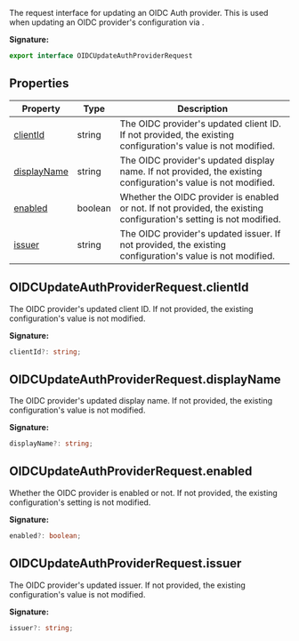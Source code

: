 The request interface for updating an OIDC Auth provider. This is used when updating an OIDC provider's configuration via .

<b>Signature:</b>

```typescript
export interface OIDCUpdateAuthProviderRequest 
```

## Properties

|  Property | Type | Description |
|  --- | --- | --- |
|  [clientId](./firebase-admin.auth.oidcupdateauthproviderrequest.md#oidcupdateauthproviderrequestclientid) | string | The OIDC provider's updated client ID. If not provided, the existing configuration's value is not modified. |
|  [displayName](./firebase-admin.auth.oidcupdateauthproviderrequest.md#oidcupdateauthproviderrequestdisplayname) | string | The OIDC provider's updated display name. If not provided, the existing configuration's value is not modified. |
|  [enabled](./firebase-admin.auth.oidcupdateauthproviderrequest.md#oidcupdateauthproviderrequestenabled) | boolean | Whether the OIDC provider is enabled or not. If not provided, the existing configuration's setting is not modified. |
|  [issuer](./firebase-admin.auth.oidcupdateauthproviderrequest.md#oidcupdateauthproviderrequestissuer) | string | The OIDC provider's updated issuer. If not provided, the existing configuration's value is not modified. |

## OIDCUpdateAuthProviderRequest.clientId

The OIDC provider's updated client ID. If not provided, the existing configuration's value is not modified.

<b>Signature:</b>

```typescript
clientId?: string;
```

## OIDCUpdateAuthProviderRequest.displayName

The OIDC provider's updated display name. If not provided, the existing configuration's value is not modified.

<b>Signature:</b>

```typescript
displayName?: string;
```

## OIDCUpdateAuthProviderRequest.enabled

Whether the OIDC provider is enabled or not. If not provided, the existing configuration's setting is not modified.

<b>Signature:</b>

```typescript
enabled?: boolean;
```

## OIDCUpdateAuthProviderRequest.issuer

The OIDC provider's updated issuer. If not provided, the existing configuration's value is not modified.

<b>Signature:</b>

```typescript
issuer?: string;
```
